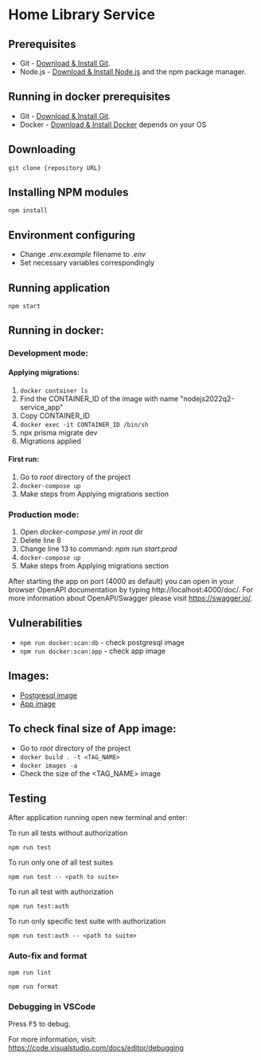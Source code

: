 # Home Library Service

## Prerequisites

- Git - [Download & Install Git](https://git-scm.com/downloads).
- Node.js - [Download & Install Node.js](https://nodejs.org/en/download/) and the npm package manager.

## Running in docker prerequisites
- Git - [Download & Install Git](https://git-scm.com/downloads).
- Docker - [Download & Install Docker](https://docs.docker.com/desktop/install/mac-install/)  depends on your OS

## Downloading

```
git clone {repository URL}
```

## Installing NPM modules

```
npm install
```

## Environment configuring
* Change *.env.example* filename to *.env*
* Set necessary variables correspondingly


## Running application


```
npm start
```

## Running in docker:

### Development mode:

#### Applying migrations:
1. ```docker container ls```
2. Find the CONTAINER_ID of the image with name "nodejs2022q2-service_app"
3. Copy CONTAINER_ID
4. ```docker exec -it CONTAINER_ID /bin/sh```
5. npx prisma migrate dev
6. Migrations applied

#### First run:
1. Go to *root* directory of the project
2. ```docker-compose up```
3. Make steps from Applying migrations section

### Production mode:
1. Open *docker-compose.yml* in *root* dir
2. Delete line 8
3. Change line 13 to command: *npm run start:prod* 
4. ```docker-compose up```
5. Make steps from Applying migrations section

After starting the app on port (4000 as default) you can open
in your browser OpenAPI documentation by typing http://localhost:4000/doc/.
For more information about OpenAPI/Swagger please visit https://swagger.io/.

## Vulnerabilities
* ```npm run docker:scan:db``` - check postgresql image
* ```npm run docker:scan:app``` - check app image

## Images: 
* [Postgresql image](https://hub.docker.com/repository/docker/strefian/nodejs2022q2-nestjs-postgresql)
* [App image](https://hub.docker.com/repository/docker/strefian/nodejs2022q2-nestjs)

## To check final size of App image:
* Go to *root* directory of the project
* ```docker build . -t <TAG_NAME>```
* ```docker images -a```
* Check the size of the <TAG_NAME> image

## Testing

After application running open new terminal and enter:

To run all tests without authorization

```
npm run test
```

To run only one of all test suites

```
npm run test -- <path to suite>
```

To run all test with authorization

```
npm run test:auth
```

To run only specific test suite with authorization

```
npm run test:auth -- <path to suite>
```

### Auto-fix and format

```
npm run lint
```

```
npm run format
```

### Debugging in VSCode

Press <kbd>F5</kbd> to debug.

For more information, visit: https://code.visualstudio.com/docs/editor/debugging
